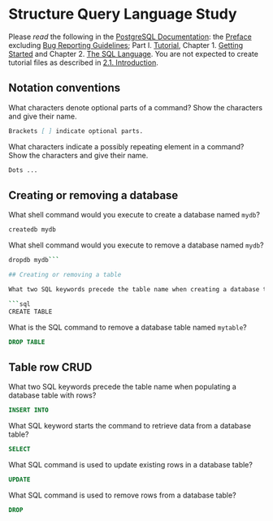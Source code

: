 # Structure Query Language Study

Please _read_ the following in the
[PostgreSQL Documentation](http://www.postgresql.org/docs/9.5/static/index.html):
the [Preface](http://www.postgresql.org/docs/9.5/static/preface.html) excluding
[Bug Reporting Guidelines](http://www.postgresql.org/docs/9.5/static/bug-reporting.html);
Part I. [Tutorial](http://www.postgresql.org/docs/9.5/static/tutorial.html),
Chapter 1. [Getting Started](http://www.postgresql.org/docs/9.5/static/tutorial-start.html)
and Chapter 2. [The SQL Language](http://www.postgresql.org/docs/9.5/static/tutorial-sql.html).
You are not expected to create tutorial files as described in [2.1. Introduction](http://www.postgresql.org/docs/9.5/static/tutorial-sql-intro.html).

## Notation conventions

What characters denote optional parts of a command?
Show the characters and give their name.

```md
Brackets [ ] indicate optional parts.
```

What characters indicate a possibly repeating element in a command?
Show the characters and give their name.

```md
Dots ...
```

## Creating or removing a database

What shell command would you execute to create a database named `mydb`?

```sh
createdb mydb
```

What shell command would you execute to remove a database named `mydb`?

```sh
dropdb mydb```

## Creating or removing a table

What two SQL keywords precede the table name when creating a database table?

```sql
CREATE TABLE
```

What is the SQL command to remove a database table named `mytable`?

```sql
DROP TABLE
```

## Table row CRUD

What two SQL keywords precede the table name when populating
a database table with rows?

```sql
INSERT INTO
```

What SQL keyword starts the command to retrieve data from a database table?

```sql
SELECT
```

What SQL command is used to update existing rows in a database table?

```sql
UPDATE
```

What SQL command is used to remove rows from a database table?

```sql
DROP
```
